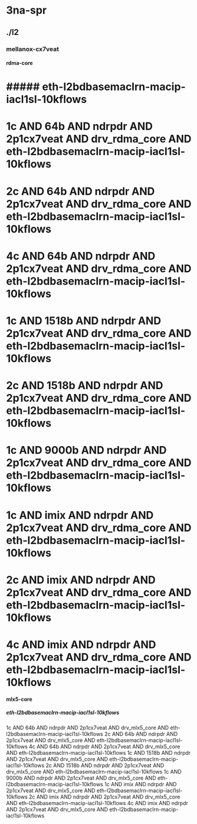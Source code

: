 # 3na-spr
## ./l2
### mellanox-cx7veat
#### rdma-core
# ##### eth-l2bdbasemaclrn-macip-iacl1sl-10kflows
# 1c AND 64b AND ndrpdr AND 2p1cx7veat AND drv_rdma_core AND eth-l2bdbasemaclrn-macip-iacl1sl-10kflows
# 2c AND 64b AND ndrpdr AND 2p1cx7veat AND drv_rdma_core AND eth-l2bdbasemaclrn-macip-iacl1sl-10kflows
# 4c AND 64b AND ndrpdr AND 2p1cx7veat AND drv_rdma_core AND eth-l2bdbasemaclrn-macip-iacl1sl-10kflows
# 1c AND 1518b AND ndrpdr AND 2p1cx7veat AND drv_rdma_core AND eth-l2bdbasemaclrn-macip-iacl1sl-10kflows
# 2c AND 1518b AND ndrpdr AND 2p1cx7veat AND drv_rdma_core AND eth-l2bdbasemaclrn-macip-iacl1sl-10kflows
# 1c AND 9000b AND ndrpdr AND 2p1cx7veat AND drv_rdma_core AND eth-l2bdbasemaclrn-macip-iacl1sl-10kflows
# 1c AND imix AND ndrpdr AND 2p1cx7veat AND drv_rdma_core AND eth-l2bdbasemaclrn-macip-iacl1sl-10kflows
# 2c AND imix AND ndrpdr AND 2p1cx7veat AND drv_rdma_core AND eth-l2bdbasemaclrn-macip-iacl1sl-10kflows
# 4c AND imix AND ndrpdr AND 2p1cx7veat AND drv_rdma_core AND eth-l2bdbasemaclrn-macip-iacl1sl-10kflows
#### mlx5-core
##### eth-l2bdbasemaclrn-macip-iacl1sl-10kflows
1c AND 64b AND ndrpdr AND 2p1cx7veat AND drv_mlx5_core AND eth-l2bdbasemaclrn-macip-iacl1sl-10kflows
2c AND 64b AND ndrpdr AND 2p1cx7veat AND drv_mlx5_core AND eth-l2bdbasemaclrn-macip-iacl1sl-10kflows
4c AND 64b AND ndrpdr AND 2p1cx7veat AND drv_mlx5_core AND eth-l2bdbasemaclrn-macip-iacl1sl-10kflows
1c AND 1518b AND ndrpdr AND 2p1cx7veat AND drv_mlx5_core AND eth-l2bdbasemaclrn-macip-iacl1sl-10kflows
2c AND 1518b AND ndrpdr AND 2p1cx7veat AND drv_mlx5_core AND eth-l2bdbasemaclrn-macip-iacl1sl-10kflows
1c AND 9000b AND ndrpdr AND 2p1cx7veat AND drv_mlx5_core AND eth-l2bdbasemaclrn-macip-iacl1sl-10kflows
1c AND imix AND ndrpdr AND 2p1cx7veat AND drv_mlx5_core AND eth-l2bdbasemaclrn-macip-iacl1sl-10kflows
2c AND imix AND ndrpdr AND 2p1cx7veat AND drv_mlx5_core AND eth-l2bdbasemaclrn-macip-iacl1sl-10kflows
4c AND imix AND ndrpdr AND 2p1cx7veat AND drv_mlx5_core AND eth-l2bdbasemaclrn-macip-iacl1sl-10kflows